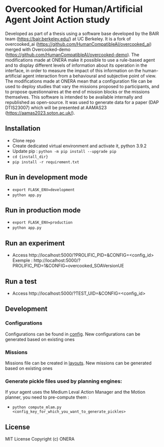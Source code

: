 # Overcooked for Human/Artificial Agent Joint Action study

Developed as part of a thesis using a software base developed by the BAIR team (https://bair.berkeley.edu/) at UC Berkeley. It is a fork of overcooked_ai (https://github.com/HumanCompatibleAI/overcooked_ai) merged with Overcooked-demo (https://github.com/HumanCompatibleAI/overcooked-demo). The modifications made at ONERA make it possible to use a rule-based agent and to display different levels of information about its operation in the interface, in order to measure the impact of this information on the human-artificial agent interaction from a behavioural and subjective point of view. The modifications made at ONERA mean that a configuration file can be used to deploy studies that vary the missions proposed to participants, and to propose questionnaires at the end of mission blocks or the missions themselves. This software is intended to be available internally and republished as open-source. It was used to generate data for a paper (DAP DTIS23007) which will be presented at AAMAS23 (https://aamas2023.soton.ac.uk/).

## Installation
- Clone repo
- Create dedicated virtual environment and activate it, python 3.9.2
- Update pip : `python -m pip install --upgrade pip`
- `cd {install_dir}`
- `pip install -r requirement.txt`

## Run in development mode
- `export FLASK_ENV=development`
- `python app.py`

## Run in production mode
- `export FLASK_ENV=production`
- `python app.py`



## Run an experiment
- Access http://localhost:5000/?PROLIFIC_PID=<id>&CONFIG=<config_id>
Exemple : http://localhost:5000/?PROLIFIC_PID=1&CONFIG=overcooked_SOAVersionUE

## Run a test
- Access http://localhost:5000/?TEST_UID=<id>&CONFIG=<config_id>

## Development
### Configurations
Configurations can be found in [config](config.json). New configurations can be generated based on existing ones

### Missions
Missions file can be created in [layouts](overcooked_ai_py/data/layouts). New missions can be generated based on existing ones

### Generate pickle files used by planning engines:
If your agent uses the Medium Leval Action Manager and the Motion planner, you need to pre-compute them :
 - `python compute_mlam.py <config_key_for_which_you_want_to_generate_pickles>`

## License

MIT License
Copyright (c) ONERA
